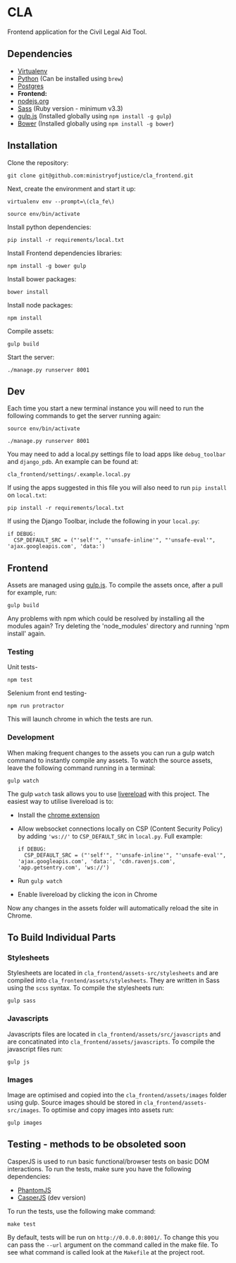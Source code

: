 # CLA

Frontend application for the Civil Legal Aid Tool.

## Dependencies

* [Virtualenv](http://www.virtualenv.org/en/latest/)
* [Python](http://www.python.org/) (Can be installed using `brew`)
* [Postgres](http://www.postgresql.org/)
* **Frontend:**
* [nodejs.org](http://nodejs.org/)
* [Sass](http://sass-lang.com/) (Ruby version - minimum v3.3)
* [gulp.js](http://gulpjs.com/) (Installed globally using `npm install -g gulp`)
* [Bower](http://bower.io/) (Installed globally using `npm install -g bower`)

## Installation

Clone the repository:

    git clone git@github.com:ministryofjustice/cla_frontend.git

Next, create the environment and start it up:

    virtualenv env --prompt=\(cla_fe\)

    source env/bin/activate

Install python dependencies:

    pip install -r requirements/local.txt

Install Frontend dependencies libraries:

    npm install -g bower gulp

Install bower packages:

    bower install

Install node packages:

    npm install

Compile assets:

    gulp build

Start the server:

    ./manage.py runserver 8001

## Dev

Each time you start a new terminal instance you will need to run the following commands to get the server running again:

    source env/bin/activate

    ./manage.py runserver 8001

You may need to add a local.py settings file to load apps like `debug_toolbar` and `django_pdb`. An example can be found at:

    cla_frontend/settings/.example.local.py

If using the apps suggested in this file you will also need to run `pip install` on `local.txt`:

    pip install -r requirements/local.txt

If using the Django Toolbar, include the following in your `local.py`:

    if DEBUG:
      CSP_DEFAULT_SRC = ("'self'", "'unsafe-inline'", "'unsafe-eval'", 'ajax.googleapis.com', 'data:')

## Frontend

Assets are managed using [gulp.js](http://gulpjs.com/). To compile the assets once, after a pull for example, run:

    gulp build

Any problems with npm which could be resolved by installing all the modules again?
Try deleting the 'node_modules' directory and running 'npm install' again.

### Testing

Unit tests-

    npm test

Selenium front end testing-

    npm run protractor


This will launch chrome in which the tests are run.


### Development

When making frequent changes to the assets you can run a gulp watch command to instantly compile any assets. To watch the source assets, leave the following command running in a terminal:

    gulp watch

The gulp `watch` task allows you to use [livereload](http://livereload.com/) with this project. The easiest way to utilise livereload is to:

- Install the [chrome extension](https://chrome.google.com/webstore/detail/livereload/jnihajbhpnppcggbcgedagnkighmdlei?hl=en)
- Allow websocket connections locally on CSP (Content Security Policy) by adding `'ws://'` to `CSP_DEFAULT_SRC` in `local.py`. Full example:

  ```
  if DEBUG:
    CSP_DEFAULT_SRC = ("'self'", "'unsafe-inline'", "'unsafe-eval'", 'ajax.googleapis.com', 'data:', 'cdn.ravenjs.com', 'app.getsentry.com', 'ws://')
  ```

- Run `gulp watch`
- Enable livereload by clicking the icon in Chrome

Now any changes in the assets folder will automatically reload the site in Chrome.


## To Build Individual Parts

### Stylesheets

Stylesheets are located in `cla_frontend/assets-src/stylesheets` and are compiled into `cla_frontend/assets/stylesheets`. They are written in Sass using the `scss` syntax. To compile the stylesheets run:

    gulp sass

### Javascripts

Javascripts files are located in `cla_frontend/assets/src/javascripts` and are concatinated into `cla_frontend/assets/javascripts`. To compile the javascript files run:

    gulp js


### Images

Image are optimised and copied into the `cla_frontend/assets/images` folder using gulp. Source images should be stored in `cla_frontend/assets-src/images`. To optimise and copy images into assets run:

    gulp images


## Testing - methods to be obsoleted soon

CasperJS is used to run basic functional/browser tests on basic DOM interactions. To run the tests, make sure you have the following dependencies:

* [PhantomJS](http://phantomjs.org/)
* [CasperJS](http://casperjs.org/) (dev version)

To run the tests, use the following make command:

    make test

By default, tests will be run on `http://0.0.0.0:8001/`. To change this you can pass the `--url` argument on the command called in the make file. To see what command is called look at the `Makefile` at the project root.

